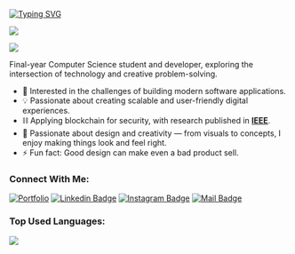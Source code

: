 
 <a href="https://git.io/typing-svg">
   <img src="https://readme-typing-svg.herokuapp.com?font=Fira+Code&pause=1000&random=false&width=435&lines=Hello+World!;I'm+Aditya+Yadav;Nice+to+meet+you." alt="Typing SVG" />
 </a>

![](https://user-images.githubusercontent.com/73097560/115834477-dbab4500-a447-11eb-908a-139a6edaec5c.gif)

![](https://komarev.com/ghpvc/?username=AdityasWorks&color=brightgreen)

Final-year Computer Science student and developer, exploring the intersection of technology and creative problem-solving.

- 🔭 Interested in the challenges of building modern software applications.
- 💡 Passionate about creating scalable and user-friendly digital experiences.
- ⛓️ Applying blockchain for security, with research published in **[IEEE](https://ieeexplore.ieee.org/document/10934454)**.
- 🎨 Passionate about design and creativity — from visuals to concepts, I enjoy making things look and feel right.
- ⚡ Fun fact: Good design can make even a bad product sell.



### Connect With Me:

[![Portfolio](https://img.shields.io/badge/Portfolio-000000?style=for-the-badge&logo=About.me&logoColor=white)](https://adityayadav.vercel.app/) 
[![Linkedin Badge](https://img.shields.io/badge/LinkedIn-0077B5?style=for-the-badge&logo=linkedin&logoColor=white)](https://www.linkedin.com/in/adityayadav09/) 
[![Instagram Badge](https://img.shields.io/badge/Instagram-E4405F?style=for-the-badge&logo=instagram&logoColor=white)](https://instagram.com/aadiflyaf)
[![Mail Badge](https://img.shields.io/badge/Gmail-D14836?style=for-the-badge&logo=gmail&logoColor=white)](mailto:heyaadi2@gmail.com)




### Top Used Languages:

<img align="center" src="https://github-readme-stats.vercel.app/api/top-langs/?username=AdityasWorks&layout=compact&theme=yeblu&hide_border=true&langs_count=8&hide=jupyter%20notebook" />


